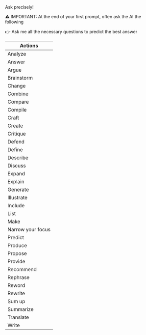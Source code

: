 Ask precisely!

⚠️        IMPORTANT: At the end of your first prompt, often ask the AI the following

👉        Ask me all the necessary questions to predict the best answer



| Actions           |
| ----------------- |
| Analyze           |
| Answer            |
| Argue             |
| Brainstorm        |
| Change            |
| Combine           |
| Compare           |
| Compile           |
| Craft             |
| Create            |
| Critique          |
| Defend            |
| Define            |
| Describe          |
| Discuss           |
| Expand            |
| Explain           |
| Generate          |
| Illustrate        |
| Include           |
| List              |
| Make              |
| Narrow your focus |
| Predict           |
| Produce           |
| Propose           |
| Provide           |
| Recommend         |
| Rephrase          |
| Reword            |
| Rewrite           |
| Sum up            |
| Summarize         |
| Translate         |
| Write             |